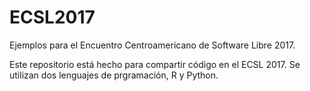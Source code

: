 # ECSL2017
Ejemplos para el Encuentro Centroamericano de Software Libre 2017.

Este repositorio está hecho para compartir código en el ECSL 2017.
Se utilizan dos lenguajes de prgramación, R y Python.
